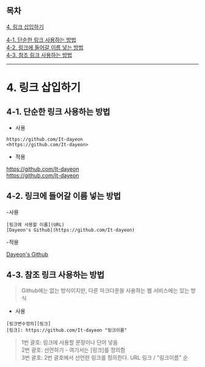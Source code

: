 ## 목차

[4. 링크 삽입하기](#4-링크-삽입하기)  

[4-1. 단순한 링크 사용하는 방법](#4-1-단순한-링크-사용하는-방법)   
[4-2. 링크에 들어갈 이름 넣는 방법](#4-2-링크에-들어갈-이름-넣는-방법)  
[4-3. 참조 링크 사용하는 방법](#4-3-참조-링크-사용하는-방법)

---

# 4. 링크 삽입하기
## 4-1. 단순한 링크 사용하는 방법

- 사용
```
https://github.com/It-dayeon  
<https://github.com/It-dayeon>
```

- 적용

https://github.com/It-dayeon  
<https://github.com/It-dayeon>

## 4-2. 링크에 들어갈 이름 넣는 방법

-사용
```
[링크에 사용할 이름](URL)
[Dayeon's Github](https://github.com/It-dayeon)
```

-적용

[Dayeon's Github](https://github.com/It-dayeon)

## 4-3. 참조 링크 사용하는 방법

> Github에는 없는 방식이지만, 다른 마크다운을 사용하는 웹 서비스에는 있는 방식

- 사용
```
[링크변수정의][링크]
[링크]: https://github.com/It-dayeon "링크이름"
```
> 1번 괄호: 링크에 사용할 문장이나 단어 넣음   
> 2번 괄호: 선언하기 - 여기서는 [링크]를 정의함  
> 3번 괄호: 2번 괄호에서 선언한 링크를 정의한다. URL 링크 / "링크이름" 순 
